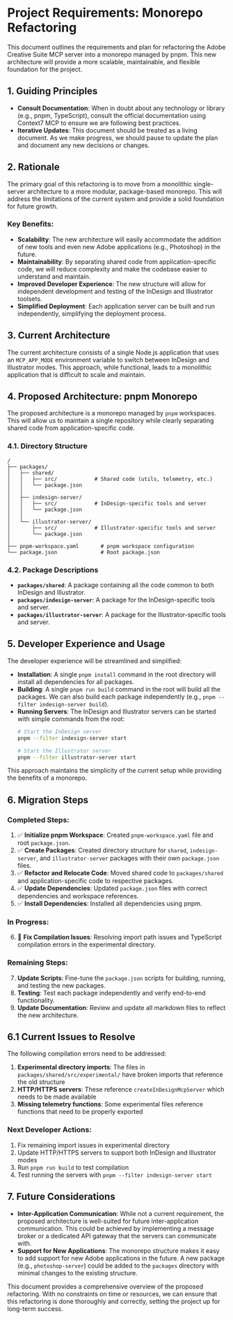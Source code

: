 # Project Requirements: Monorepo Refactoring

This document outlines the requirements and plan for refactoring the Adobe Creative Suite MCP server into a monorepo managed by pnpm. This new architecture will provide a more scalable, maintainable, and flexible foundation for the project.

## 1. Guiding Principles

- **Consult Documentation**: When in doubt about any technology or library (e.g., pnpm, TypeScript), consult the official documentation using Context7 MCP to ensure we are following best practices.
- **Iterative Updates**: This document should be treated as a living document. As we make progress, we should pause to update the plan and document any new decisions or changes.

## 2. Rationale

The primary goal of this refactoring is to move from a monolithic single-server architecture to a more modular, package-based monorepo. This will address the limitations of the current system and provide a solid foundation for future growth.

### Key Benefits:
- **Scalability**: The new architecture will easily accommodate the addition of new tools and even new Adobe applications (e.g., Photoshop) in the future.
- **Maintainability**: By separating shared code from application-specific code, we will reduce complexity and make the codebase easier to understand and maintain.
- **Improved Developer Experience**: The new structure will allow for independent development and testing of the InDesign and Illustrator toolsets.
- **Simplified Deployment**: Each application server can be built and run independently, simplifying the deployment process.

## 3. Current Architecture

The current architecture consists of a single Node.js application that uses an `MCP_APP_MODE` environment variable to switch between InDesign and Illustrator modes. This approach, while functional, leads to a monolithic application that is difficult to scale and maintain.

## 4. Proposed Architecture: pnpm Monorepo

The proposed architecture is a monorepo managed by `pnpm` workspaces. This will allow us to maintain a single repository while clearly separating shared code from application-specific code.

### 4.1. Directory Structure

```
/
├── packages/
│   ├── shared/
│   │   ├── src/            # Shared code (utils, telemetry, etc.)
│   │   └── package.json
│   │
│   ├── indesign-server/
│   │   ├── src/            # InDesign-specific tools and server
│   │   └── package.json
│   │
│   └── illustrator-server/
│       ├── src/            # Illustrator-specific tools and server
│       └── package.json
│
├── pnpm-workspace.yaml       # pnpm workspace configuration
└── package.json              # Root package.json
```

### 4.2. Package Descriptions

- **`packages/shared`**: A package containing all the code common to both InDesign and Illustrator.
- **`packages/indesign-server`**: A package for the InDesign-specific tools and server.
- **`packages/illustrator-server`**: A package for the Illustrator-specific tools and server.

## 5. Developer Experience and Usage

The developer experience will be streamlined and simplified:

- **Installation**: A single `pnpm install` command in the root directory will install all dependencies for all packages.
- **Building**: A single `pnpm run build` command in the root will build all the packages. We can also build each package independently (e.g., `pnpm --filter indesign-server build`).
- **Running Servers**: The InDesign and Illustrator servers can be started with simple commands from the root:
  ```bash
  # Start the InDesign server
  pnpm --filter indesign-server start

  # Start the Illustrator server
  pnpm --filter illustrator-server start
  ```

This approach maintains the simplicity of the current setup while providing the benefits of a monorepo.

## 6. Migration Steps

### Completed Steps:
1.  ✅ **Initialize pnpm Workspace**: Created `pnpm-workspace.yaml` file and root `package.json`.
2.  ✅ **Create Packages**: Created directory structure for `shared`, `indesign-server`, and `illustrator-server` packages with their own `package.json` files.
3.  ✅ **Refactor and Relocate Code**: Moved shared code to `packages/shared` and application-specific code to respective packages.
4.  ✅ **Update Dependencies**: Updated `package.json` files with correct dependencies and workspace references.
5.  ✅ **Install Dependencies**: Installed all dependencies using pnpm.

### In Progress:
6.  🔄 **Fix Compilation Issues**: Resolving import path issues and TypeScript compilation errors in the experimental directory.

### Remaining Steps:
7.  **Update Scripts**: Fine-tune the `package.json` scripts for building, running, and testing the new packages.
8.  **Testing**: Test each package independently and verify end-to-end functionality.
9.  **Update Documentation**: Review and update all markdown files to reflect the new architecture.

## 6.1 Current Issues to Resolve

The following compilation errors need to be addressed:

1. **Experimental directory imports**: The files in `packages/shared/src/experimental/` have broken imports that reference the old structure
2. **HTTP/HTTPS servers**: These reference `createInDesignMcpServer` which needs to be made available
3. **Missing telemetry functions**: Some experimental files reference functions that need to be properly exported

### Next Developer Actions:
1. Fix remaining import issues in experimental directory
2. Update HTTP/HTTPS servers to support both InDesign and Illustrator modes
3. Run `pnpm run build` to test compilation
4. Test running the servers with `pnpm --filter indesign-server start`

## 7. Future Considerations

- **Inter-Application Communication**: While not a current requirement, the proposed architecture is well-suited for future inter-application communication. This could be achieved by implementing a message broker or a dedicated API gateway that the servers can communicate with.
- **Support for New Applications**: The monorepo structure makes it easy to add support for new Adobe applications in the future. A new package (e.g., `photoshop-server`) could be added to the `packages` directory with minimal changes to the existing structure.

This document provides a comprehensive overview of the proposed refactoring. With no constraints on time or resources, we can ensure that this refactoring is done thoroughly and correctly, setting the project up for long-term success.